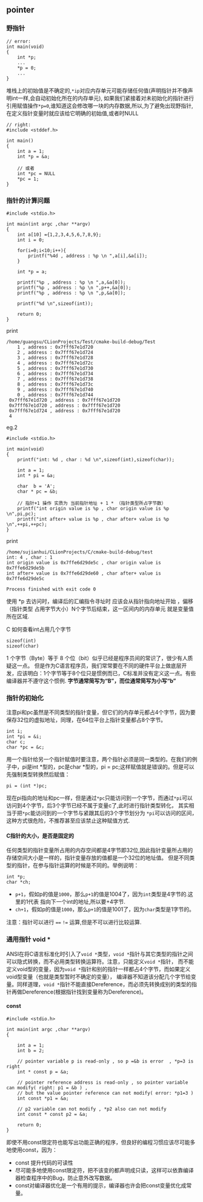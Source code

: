 ## pointer 


### 野指针

    // error:
	int main(void)
	{	
		int *p;
		...
		*p = 0;
		...
	}

堆栈上的初始值是不确定的,`*ip`对应内存单元可能存储任何值(声明指针并不像声明int一样,会自动初始化所在的内存单元),
如果我们紧接着对未初始化的指针进行引用赋值操作`*p=0`,谁知道这会修改哪一块的内存数据,所以,为了避免出现野指针,在定义指针变量时就应该给它明确的初始值,或者时NULL

	// right:
	#include <stddef.h>

	int main()
	{
		int a = 1;
		int *p = &a;
		
		// 或者
		int *pc = NULL
		*pc = 1;
	}

### 指针的计算问题

	

	#include <stdio.h>

	int main(int argc ,char **argv)
	{
	    int a[10] ={1,2,3,4,5,6,7,8,9};
	    int i = 0;
	
	    for(i=0;i<10;i++){
	        printf("%4d , address : %p \n ",a[i],&a[i]);
	    }
	
	    int *p = a;
	
	    printf("%p , address : %p \n ",a,&a[0]);
	    printf("%p , address : %p \n ",p++,&a[0]);
	    printf("%p , address : %p \n ",p,&a[0]);
	
	    printf("%d \n",sizeof(int));
	
	    return 0;
	}


print

	/home/guangsu/CLionProjects/Test/cmake-build-debug/Test
	    1 , address : 0x7fff67e1d720 
	    2 , address : 0x7fff67e1d724 
	    3 , address : 0x7fff67e1d728 
	    4 , address : 0x7fff67e1d72c 
	    5 , address : 0x7fff67e1d730 
	    6 , address : 0x7fff67e1d734 
	    7 , address : 0x7fff67e1d738 
	    8 , address : 0x7fff67e1d73c 
	    9 , address : 0x7fff67e1d740 
	    0 , address : 0x7fff67e1d744 
	 0x7fff67e1d720 , address : 0x7fff67e1d720 
	 0x7fff67e1d720 , address : 0x7fff67e1d720 
	 0x7fff67e1d724 , address : 0x7fff67e1d720 
	 4 


eg.2 

    #include <stdio.h>
    
    int main(void)
    {
        printf("int: %d , char : %d \n",sizeof(int),sizeof(char));
    
        int a = 1;
        int * pi = &a;
    
        char  b = 'A';
        char * pc = &b;
        
        // 指针+1 操作 实质为 当前指针地址 + 1 * （指针类型所占字节数）
        printf("int origin value is %p , char origin value is %p \n",pi,pc);
        printf("int after+ value is %p , char after+ value is %p \n",++pi,++pc);
    }

print 

    /home/sujianhui/CLionProjects/C/cmake-build-debug/test
    int: 4 , char : 1 
    int origin value is 0x7ffe6d29de5c , char origin value is 0x7ffe6d29de5b 
    int after+ value is 0x7ffe6d29de60 , char after+ value is 0x7ffe6d29de5c 
    
    Process finished with exit code 0

使用 *p 去访问时，编译后的汇编指令寻址时 应该会从指针指向地址开始 ，偏移（指针类型 占用字节大小）N个字节后结束，这一区间内的内存单元 就是变量值所在区域.

C 如何查看int占用几个字节

	sizeof(int)
	sizeof(char)

1 个字节（Byte）等于 8 个位（bit）似乎已经是程序员间的常识了，很少有人质疑这一点。
但是作为C语言程序员，我们常常要在不同的硬件平台上做底层开发，应该明白：1个字节等于8个位只是惯例而已，C标准并没有定义这一点。有些编译器并不遵守这个惯例.
**字节通常简写为“B”，而位通常简写为小写“b”**

### 指针的初始化

注意pi和pc虽然是不同类型的指针变量，但它们的内存单元都占4个字节，因为要保存32位的虚拟地址，同理，在64位平台上指针变量都占8个字节。

    int i;
    int *pi = &i;
    char c;
    char *pc = &c;

用一个指针给另一个指针赋值时要注意，两个指针必须是同一类型的。在我们的例子中，pi是int *型的，pc是char *型的，pi = pc;这样赋值就是错误的。但是可以先强制类型转换然后赋值：

    pi = (int *)pc;

现在pi指向的地址和pc一样，但是通过`*pc`只能访问到一个字节，而通过`*pi`可以访问到4个字节，后3个字节已经不属于变量c了,此时进行指针类型转化，
其实相当于把`*pc`能访问到的一个字节与紧跟其后的3个字节划分为 `*pi`可以访问的区间，这种方式很危险，不推荐甚至应该禁止这种赋值方式.

#### C指针的大小，是否是固定的

任何类型的指针变量所占用的内存空间都是4字节即32位,因此指针变量所占用的存储空间大小是一样的，指针变量存放的值都是一个32位的地址值。
但是不同类型的指针，在参与指针运算的时候是不同的。举例说明：

    int *p;
    char *ch;
    
 - `p+1`，假如p的值是`1000`，那么`p+1`的值是1004了，因为`int`类型是4字节的.这里的1代表 指向下一个int的地址,所以要+4字节.
 - `ch+1`，假如p的值是`1000`，那么`p+1`的值是1001了，因为`char`类型是1字节的。

注意：指针可以进行 `==` `!=` 运算,但是不可以进行比较运算.

### 通用指针 void * 

ANSI在将C语言标准化时引入了`void *`类型，`void *`指针与其它类型的指针之间可以隐式转换，而不必用类型转换运算符。注意，只能定义`void *`指针，
而不能定义void型的变量，因为`void *`指针和别的指针一样都占4个字节，而如果定义void型变量（也就是类型暂时不确定的变量），
编译器不知道该分配几个字节给变量。同样道理，`void *`指针不能直接Dereference，而必须先转换成别的类型的指针再做Dereference(根据指针找到变量称为Dereference)。
 

#### const 

    #include <stdio.h>
    
    int main(int argc ,char **argv)
    {
    
        int a = 1;
        int b = 2;
        
        // pointer variable p is read-only , so p =&b is error  , *p=3 is right
        int * const p = &a; 
        
        // pointer reference address is read-only , so pointer variable can modify( right: p1 = &b ) ,
        // but the value pointer reference can not modify( error: *p1=3 )
        int const *p1 = &a;
        
        // p2 variable can not modify , *p2 also can not modify
        int const * const p2 = &a;   
        
        return 0;
    }


即使不用const限定符也能写出功能正确的程序，但良好的编程习惯应该尽可能多地使用const，因为：

 - const 提升代码的可读性
 - 尽可能多地使用const限定符，把不该变的都声明成只读，这样可以依靠编译器检查程序中的Bug，防止意外改写数据。
 - const对编译器优化是一个有用的提示，编译器也许会把const变量优化成常量。